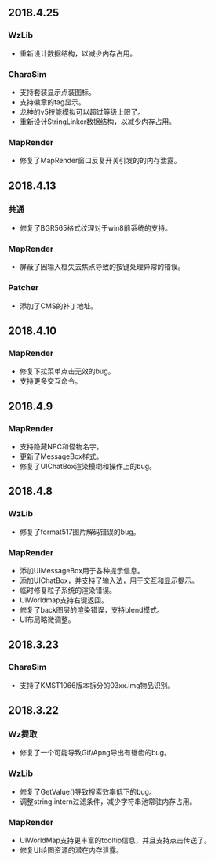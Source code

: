 ﻿## 2018.4.25

### WzLib
- 重新设计数据结构，以减少内存占用。

### CharaSim
- 支持套装显示点装图标。
- 支持徽章的tag显示。
- 龙神的v5技能模拟可以超过等级上限了。
- 重新设计StringLinker数据结构，以减少内存占用。

### MapRender
- 修复了MapRender窗口反复开关引发的的内存泄露。


## 2018.4.13

### 共通
- 修复了BGR565格式纹理对于win8前系统的支持。

### MapRender
- 屏蔽了因输入框失去焦点导致的按键处理异常的错误。

### Patcher
- 添加了CMS的补丁地址。


## 2018.4.10

### MapRender
- 修复下拉菜单点击无效的bug。
- 支持更多交互命令。


## 2018.4.9

### MapRender
- 支持隐藏NPC和怪物名字。
- 更新了MessageBox样式。
- 修复了UIChatBox渲染模糊和操作上的bug。


## 2018.4.8

### WzLib
- 修复了format517图片解码错误的bug。

### MapRender
- 添加UIMessageBox用于各种提示信息。
- 添加UIChatBox，并支持了输入法，用于交互和显示提示。
- 临时修复粒子系统的渲染错误。
- UIWorldmap支持右键返回。
- 修复了back图层的渲染错误，支持blend模式。
- UI布局略微调整。


## 2018.3.23

### CharaSim
- 支持了KMST1066版本拆分的03xx.img物品识别。


## 2018.3.22

### Wz提取
- 修复了一个可能导致Gif/Apng导出有锯齿的bug。

### WzLib
- 修复了GetValue()导致搜索效率低下的bug。
- 调整string.intern过滤条件，减少字符串池常驻内存占用。

### MapRender
- UIWorldMap支持更丰富的tooltip信息，并且支持点击传送了。
- 修复UI绘图资源的潜在内存泄露。

